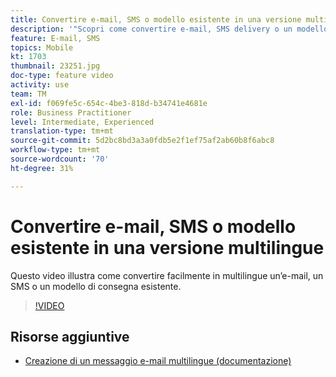 ```yaml
---
title: Convertire e-mail, SMS o modello esistente in una versione multilingue
description: '"Scopri come convertire e-mail, SMS delivery o un modello di consegna in una versione multilingue."'
feature: E-mail, SMS
topics: Mobile
kt: 1703
thumbnail: 23251.jpg
doc-type: feature video
activity: use
team: TM
exl-id: f069fe5c-654c-4be3-818d-b34741e4681e
role: Business Practitioner
level: Intermediate, Experienced
translation-type: tm+mt
source-git-commit: 5d2bc8bd3a3a0fdb5e2f1ef75af2ab60b8f6abc8
workflow-type: tm+mt
source-wordcount: '70'
ht-degree: 31%

---
```


# Convertire e-mail, SMS o modello esistente in una versione multilingue

Questo video illustra come convertire facilmente in multilingue un’e-mail, un SMS o un modello di consegna esistente.

>[!VIDEO](https://video.tv.adobe.com/v/23251?quality=12)

## Risorse aggiuntive

* [Creazione di un messaggio e-mail multilingue (documentazione)](https://helpx.adobe.com/campaign/standard/channels/using/creating-a-multilingual-email.html)
